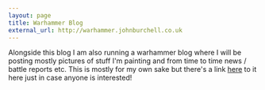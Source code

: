 ```yaml
---
layout: page
title: Warhammer Blog
external_url: http://warhammer.johnburchell.co.uk
---
```


Alongside this blog I am also running a warhammer blog where I will be posting mostly pictures of stuff 
I'm painting and from time to time news / battle reports etc. This is mostly for my own sake but there's a link [here](http://warhammer.johnburchell.co.uk) to it here just in case anyone is interested!
